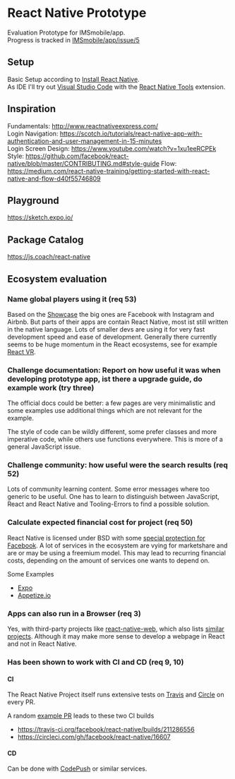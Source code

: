 # React Native Prototype

Evaluation Prototype for IMSmobile/app.  
Progress is tracked in [IMSmobile/app/issue/5](https://github.com/IMSmobile/app/issues/5)

## Setup
Basic Setup according to [Install React Native](https://facebook.github.io/react-native/releases/next/docs/getting-started.html).  
As IDE I'll try out [Visual Studio Code](https://code.visualstudio.com/) with the [React Native Tools](https://marketplace.visualstudio.com/items?itemName=vsmobile.vscode-react-native) extension.

## Inspiration
Fundamentals: http://www.reactnativeexpress.com/  
Login Navigation:  https://scotch.io/tutorials/react-native-app-with-authentication-and-user-management-in-15-minutes  
Login Screen Design: https://www.youtube.com/watch?v=1xu1eeRCPEk  
Style: https://github.com/facebook/react-native/blob/master/CONTRIBUTING.md#style-guide
Flow: https://medium.com/react-native-training/getting-started-with-react-native-and-flow-d40f55746809

## Playground
https://sketch.expo.io/

## Package Catalog
https://js.coach/react-native

## Ecosystem evaluation

### Name global players using it (req 53)  
Based on the [Showcase](https://facebook.github.io/react-native/showcase.html) the big ones are Facebook with Instagram and Airbnb. But parts of their apps are contain React Native, most ist still written in the native language.
Lots of smaller devs are using it for very fast development speed and ease of development. Generally there currently seems to be huge momentum in the React ecosystems, see for example [React VR](https://facebookincubator.github.io/react-vr/).

### Challenge documentation: Report on how useful it was when developing prototype app, ist there a upgrade guide, do example work (try three)
The official docs could be better: a few pages are very minimalistic and some examples use additional things which are not relevant for the example.

The style of code can be wildly different, some prefer classes and more imperative code, while others use functions everywhere. This is more of a general JavaScript issue.

### Challenge community: how useful were the search results (req 52)
Lots of community learning content. Some error messages where too generic to be useful. One has to learn to distinguish between JavaScript, React and React Native and Tooling-Errors to find a possible solution.

### Calculate expected financial cost for project (req 50)
React Native is licensed under BSD with some [special protection for Facebook](
https://arielelkin.github.io/articles/why-im-not-a-react-native-developer.html#patently-daunting). A lot of services in the ecosystem are vying for marketshare and are or may be using a freemium model. This may lead to recurring financial costs, depending on the amount of services one wants to depend on.

Some Examples
- [Expo](https://expo.io/)
- [Appetize.io](https://appetize.io/)

### Apps can also run in a Browser (req 3)
Yes, with third-party projects like [react-native-web](https://github.com/necolas/react-native-web), which also lists [similar projects](https://github.com/necolas/react-native-web#related-projects). Although it may make more sense to develop a webpage in React and not in React Native.

### Has been shown to work with CI and CD (req 9, 10)
#### CI
The React Native Project itself runs extensive tests on [Travis](https://travis-ci.org/facebook/react-native/) and [Circle](https://circleci.com/gh/facebook/react-native) on every PR.

A random [example PR](https://github.com/facebook/react-native/pull/12948) leads to these two CI builds
- https://travis-ci.org/facebook/react-native/builds/211286556
- https://circleci.com/gh/facebook/react-native/16607

#### CD
Can be done with [CodePush](https://microsoft.github.io/code-push/docs/react-native.html) or similar services.
